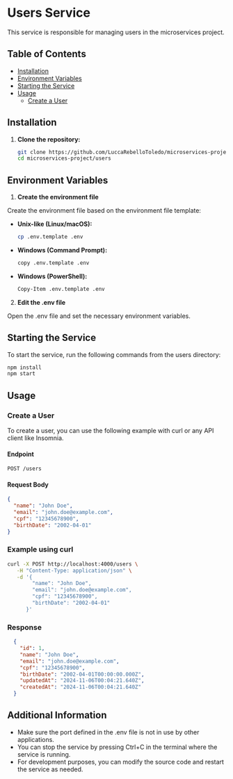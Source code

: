 # Users Service

This service is responsible for managing users in the microservices project.

## Table of Contents

- [Installation](#installation)
- [Environment Variables](#environment-variables)
- [Starting the Service](#starting-the-service)
- [Usage](#usage)
  - [Create a User](#create-a-user)

## Installation

1. **Clone the repository:**

   ```sh
   git clone https://github.com/LuccaRebelloToledo/microservices-project.git
   cd microservices-project/users
   ```

## Environment Variables

1. **Create the environment file**

  Create the environment file based on the environment file template:

  - **Unix-like (Linux/macOS):**
    ```sh
    cp .env.template .env
    ```

  - **Windows (Command Prompt):**
    ```sh
    copy .env.template .env
    ```

  - **Windows (PowerShell):**
    ```sh
    Copy-Item .env.template .env
    ```

2. **Edit the .env file**

  Open the .env file and set the necessary environment variables.

## Starting the Service

  To start the service, run the following commands from the users directory:

  ```sh
  npm install
  npm start
  ```

## Usage

### Create a User

  To create a user, you can use the following example with curl or any API client like Insomnia.

  #### Endpoint
  ```sh
  POST /users
  ```

  #### Request Body
  ```json
  {
    "name": "John Doe",
    "email": "john.doe@example.com",
    "cpf": "12345678900",
    "birthDate": "2002-04-01"
  }
  ```

  ### Example using curl
  ```sh
  curl -X POST http://localhost:4000/users \
     -H "Content-Type: application/json" \
     -d '{
          "name": "John Doe",
          "email": "john.doe@example.com",
          "cpf": "12345678900",
          "birthDate": "2002-04-01"
        }'
  ```

  ### Response
  ```json
    {
      "id": 1,
      "name": "John Doe",
      "email": "john.doe@example.com",
      "cpf": "12345678900",
      "birthDate": "2002-04-01T00:00:00.000Z",
      "updatedAt": "2024-11-06T00:04:21.640Z",
      "createdAt": "2024-11-06T00:04:21.640Z"
    }
  ```

## Additional Information

  - Make sure the port defined in the .env file is not in use by other applications.
  - You can stop the service by pressing Ctrl+C in the terminal where the service is running.
  - For development purposes, you can modify the source code and restart the service as needed.